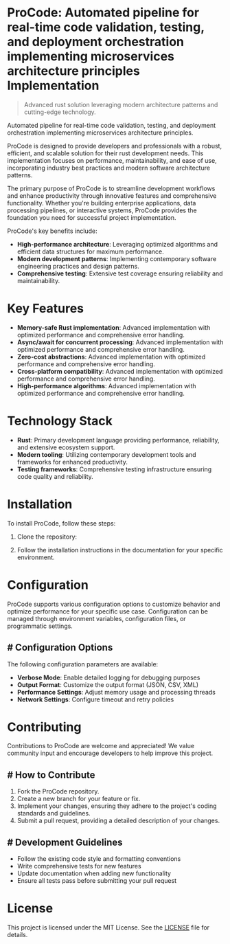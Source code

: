 <!-- fallback_ProCode_20250802081520_22127 -->

# ProCode: Automated pipeline for real-time code validation, testing, and deployment orchestration implementing microservices architecture principles Implementation
> Advanced rust solution leveraging modern architecture patterns and cutting-edge technology.

Automated pipeline for real-time code validation, testing, and deployment orchestration implementing microservices architecture principles.

ProCode is designed to provide developers and professionals with a robust, efficient, and scalable solution for their rust development needs. This implementation focuses on performance, maintainability, and ease of use, incorporating industry best practices and modern software architecture patterns.

The primary purpose of ProCode is to streamline development workflows and enhance productivity through innovative features and comprehensive functionality. Whether you're building enterprise applications, data processing pipelines, or interactive systems, ProCode provides the foundation you need for successful project implementation.

ProCode's key benefits include:

* **High-performance architecture**: Leveraging optimized algorithms and efficient data structures for maximum performance.
* **Modern development patterns**: Implementing contemporary software engineering practices and design patterns.
* **Comprehensive testing**: Extensive test coverage ensuring reliability and maintainability.

# Key Features

* **Memory-safe Rust implementation**: Advanced implementation with optimized performance and comprehensive error handling.
* **Async/await for concurrent processing**: Advanced implementation with optimized performance and comprehensive error handling.
* **Zero-cost abstractions**: Advanced implementation with optimized performance and comprehensive error handling.
* **Cross-platform compatibility**: Advanced implementation with optimized performance and comprehensive error handling.
* **High-performance algorithms**: Advanced implementation with optimized performance and comprehensive error handling.

# Technology Stack

* **Rust**: Primary development language providing performance, reliability, and extensive ecosystem support.
* **Modern tooling**: Utilizing contemporary development tools and frameworks for enhanced productivity.
* **Testing frameworks**: Comprehensive testing infrastructure ensuring code quality and reliability.

# Installation

To install ProCode, follow these steps:

1. Clone the repository:


2. Follow the installation instructions in the documentation for your specific environment.

# Configuration

ProCode supports various configuration options to customize behavior and optimize performance for your specific use case. Configuration can be managed through environment variables, configuration files, or programmatic settings.

## # Configuration Options

The following configuration parameters are available:

* **Verbose Mode**: Enable detailed logging for debugging purposes
* **Output Format**: Customize the output format (JSON, CSV, XML)
* **Performance Settings**: Adjust memory usage and processing threads
* **Network Settings**: Configure timeout and retry policies

# Contributing

Contributions to ProCode are welcome and appreciated! We value community input and encourage developers to help improve this project.

## # How to Contribute

1. Fork the ProCode repository.
2. Create a new branch for your feature or fix.
3. Implement your changes, ensuring they adhere to the project's coding standards and guidelines.
4. Submit a pull request, providing a detailed description of your changes.

## # Development Guidelines

* Follow the existing code style and formatting conventions
* Write comprehensive tests for new features
* Update documentation when adding new functionality
* Ensure all tests pass before submitting your pull request

# License

This project is licensed under the MIT License. See the [LICENSE](https://github.com/Muramatsuu/ProCode/blob/main/LICENSE) file for details.
